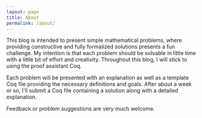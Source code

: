 ```yaml
---
layout: page
title: About
permalink: /about/
---
```


This blog is intended to present simple mathematical problems, where providing constructive and fully formalized solutions presents a fun challenge. My intention is that each problem should be solvable in little time with a little bit of effort and creativity. Throughout this blog, I will stick to using the proof assistant Coq.

Each problem will be presented with an explanation as well as a template Coq file providing the necessary definitions and goals.  After about a week or so, I'll submit a Coq file containing a solution along with a detailed explanation.

Feedback or problem suggestions are very much welcome.
